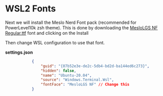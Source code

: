 # WSL2 Fonts

Next we will install the Meslo Nerd Font pack (recommended for PowerLevel10k zsh theme). This is done by downloading the [MesloLGS NF Regular.ttf](https://github.com/romkatv/dotfiles-public/raw/master/.local/share/fonts/NerdFonts/MesloLGS%20NF%20Regular.ttf) font and clicking on the Install

Then change WSL configuration to use that font.

**settings.json**
```json
            {
                "guid": "{07b52e3e-de2c-5db4-bd2d-ba144ed6c273}",
                "hidden": false,
                "name": "Ubuntu-20.04",
                "source": "Windows.Terminal.Wsl",
                "fontFace": "MesloLGS NF" // Change this
            }
```